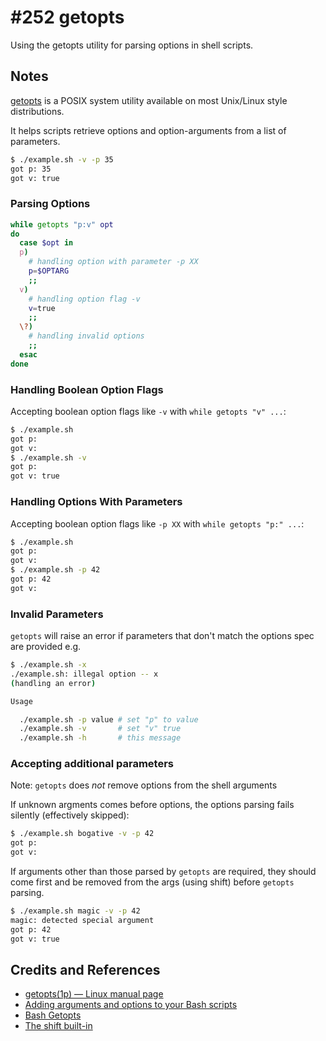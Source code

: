 # #252 getopts

Using the getopts utility for parsing options in shell scripts.

## Notes

[getopts](https://man7.org/linux/man-pages/man1/getopts.1p.html) is a POSIX system utility
available on most Unix/Linux style distributions.

It helps scripts retrieve options and option-arguments from a list of parameters.

```bash
$ ./example.sh -v -p 35
got p: 35
got v: true
```

### Parsing Options

```bash
while getopts "p:v" opt
do
  case $opt in
  p)
    # handling option with parameter -p XX
    p=$OPTARG
    ;;
  v)
    # handling option flag -v
    v=true
    ;;
  \?)
    # handling invalid options
    ;;
  esac
done
```

### Handling Boolean Option Flags

Accepting boolean option flags like `-v` with `while getopts "v" ...`:

```bash
$ ./example.sh
got p:
got v:
$ ./example.sh -v
got p:
got v: true
```

### Handling Options With Parameters

Accepting boolean option flags like `-p XX` with `while getopts "p:" ...`:

```bash
$ ./example.sh
got p:
got v:
$ ./example.sh -p 42
got p: 42
got v:
```

### Invalid Parameters

`getopts` will raise an error if parameters that don't match the options spec are provided e.g.

```bash
$ ./example.sh -x
./example.sh: illegal option -- x
(handling an error)

Usage

  ./example.sh -p value # set "p" to value
  ./example.sh -v       # set "v" true
  ./example.sh -h       # this message

```

### Accepting additional parameters

Note: `getopts` does *not* remove options from the shell arguments

If unknown argments comes before options, the options parsing fails silently (effectively skipped):

```bash
$ ./example.sh bogative -v -p 42
got p:
got v:
```

If arguments other than those parsed by `getopts` are required, they should come first and be removed from the args (using shift) before `getopts` parsing.

```bash
$ ./example.sh magic -v -p 42
magic: detected special argument
got p: 42
got v: true
```

## Credits and References

* [getopts(1p) — Linux manual page](https://man7.org/linux/man-pages/man1/getopts.1p.html)
* [Adding arguments and options to your Bash scripts](https://www.redhat.com/sysadmin/arguments-options-bash-scripts)
* [Bash Getopts](https://linuxhint.com/bash_getopts_example/)
* [The shift built-in](https://tldp.org/LDP/Bash-Beginners-Guide/html/sect_09_07.html)
